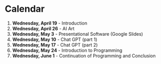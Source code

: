# Calendar

1. **Wednesday, April 19** - Introduction
2. **Wednesday, April 26** - AI Art
3. **Wednesday, May 3** - Presentational Software (Google Slides)
4. **Wednesday, May 10** - Chat GPT (part 1)
5. **Wednesday, May 17** - Chat GPT (part 2)
6. **Wednesday, May 24** - Introduction to Programming
7. **Wednesday, June 1** - Continuation of Programming  and Conclusion


